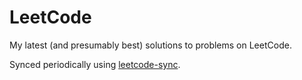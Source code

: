 # LeetCode

My latest (and presumably best) solutions to problems on LeetCode.

Synced periodically using [leetcode-sync](https://github.com/joshcai/leetcode-sync).

